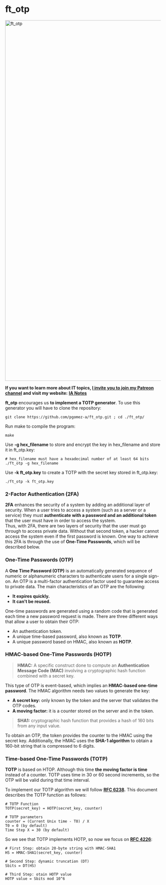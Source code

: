 # ft_otp

<img width="1163" alt="ft_otp" src="https://user-images.githubusercontent.com/74931024/166148833-a791b2cd-327b-42bf-ae4b-b1e75fb4fac4.png">

**If you want to learn more about IT topics, [I invite you to join my Patreon channel](https://www.patreon.com/pgomeza) and visit my website:** [**IA Notes**](https://ia-notes.com/)

**ft_otp** encourages us **to implement a TOTP generator**. To use this generator you will have to clone the repository:

    git clone https://github.com/pgomez-a/ft_otp.git ; cd ./ft_otp/
    
Run make to compile the program:

    make
    
Use **-g hex_filename** to store and encrypt the key in hex_filename and store it in ft_otp.key:

    # hex_filename must have a hexadecimal number of at least 64 bits
    ./ft_otp -g hex_filename
    
Use **-k ft_otp.key** to create a TOTP with the secret key stored in ft_otp.key:

    ./ft_otp -k ft_otp.key

### 2-Factor Authentication (2FA)
**2FA** enhances the security of a system by adding an additional layer of security. When a user tries to access a system (such as a server or a service) they must **authenticate with a password and an additional token** that the user must have in order to access the system.<br>
Thus, with 2FA, there are two layers of security that the user must go through to access private data. Without that second token, a hacker cannot access the system even if the first password is known. One way to achieve this 2FA is through the use of **One-Time Passwords**, which will be described below.

### One-Time Passwords (OTP)
A **One Time Password (OTP)** is an automatically generated sequence of numeric or alphanumeric characters to authenticate users for a single sign-on. An OTP is a multi-factor authentication factor used to guarantee access to private data. The main characteristics of an OTP are the following:
- **It expires quickly.**
- **It can't be reused.**

One-time passwords are generated using a random code that is generated each time a new password request is made. There are three different ways that allow a user to obtain their OTP:
- An authentication token.
- A unique time-based password, also known as **TOTP**.
- A unique password based on HMAC, also known as **HOTP**.

### HMAC-based One-Time Passwords (HOTP)

> **HMAC:** A specific construct done to compute an **Authentication Message Code (MAC)** involving a cryptographic hash function combined with a secret key.

This type of OTP is event-based, which implies an **HMAC-based one-time password**. The HMAC algorithm needs two values to generate the key:
- **A secret key:** only known by the token and the server that validates the OTP codes.
- **A moving factor:** it is a counter stored on the server and in the token.

> **SHA1:** cryptographic hash function that provides a hash of 160 bits from any input value.

To obtain an OTP, the token provides the counter to the HMAC using the secret key. Additionally, the HMAC uses the **SHA-1 algorithm** to obtain a 160-bit string that is compressed to 6 digits.

### Time-based One-Time Passwords (TOTP)
**TOTP** is based on HTOP. Although this time **the moving factor is time** instead of a counter. TOTP uses time in 30 or 60 second increments, so the OTP will be valid during that time interval.<br>

To implement our TOTP algorithm we will follow **[RFC 6238](https://datatracker.ietf.org/doc/html/rfc6238#section-4.2).** This document describes the TOTP function as follows:

    # TOTP Function
    TOTP(secret_key) = HOTP(secret_key, counter)
    
    # TOTP parameters
    counter = (Current Unix time - T0) / X
    T0 = 0 (by default)
    Time Step X = 30 (by default)
    
So we see that TOTP implements HOTP, so now we focus on **[RFC 4226](https://datatracker.ietf.org/doc/html/rfc4226#section-5.3)**:

    # First Step: obtain 20-byte string with HMAC-SHA1
    HS = HMAC-SHA1(secret_key, counter)
    
    # Second Step: dynamic truncation (DT)
    Sbits = DT(HS)
    
    # Third Step: otain HOTP value
    HOTP value = Sbits mod 10^6
